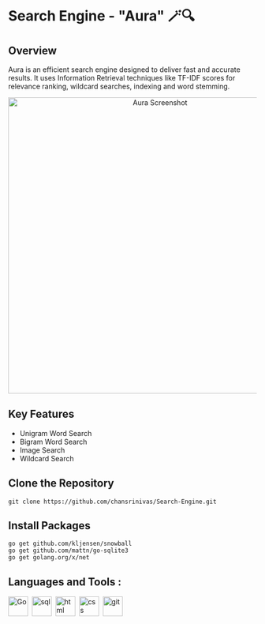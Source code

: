 #  Search Engine - "Aura" 🪄🔍

## Overview
Aura is an efficient search engine designed to deliver fast and accurate results. It uses Information Retrieval techniques like TF-IDF scores for relevance ranking, wildcard searches, indexing and word stemming.

<p align="center">
  <img src="./aura-photo.png" alt="Aura Screenshot" width="600">
</p>


## Key Features
+ Unigram Word Search
+ Bigram Word Search
+ Image Search
+ Wildcard Search


## Clone the Repository
```git clone https://github.com/chansrinivas/Search-Engine.git```


## Install Packages
```go get github.com/kljensen/snowball```<br>
```go get github.com/mattn/go-sqlite3```<br>
```go get golang.org/x/net```


## Languages and Tools :
<div>
  <img src="https://github.com/devicons/devicon/blob/master/icons/go/go-original-wordmark.svg" title="Golang" alt="Go" width="40" height="40"/>&nbsp;
  <img src="https://github.com/devicons/devicon/blob/master/icons/sqlite/sqlite-original-wordmark.svg" title="SQLite" alt="sql" width="40" height="40"/>&nbsp;
  <img src="https://github.com/devicons/devicon/blob/master/icons/html5/html5-original-wordmark.svg" title="HTML" alt="html" width="40" height="40"/>&nbsp;
  <img src="https://github.com/devicons/devicon/blob/master/icons/css3/css3-original-wordmark.svg" title="CSS" alt="css" width="40" height="40"/>&nbsp;
  <img src="https://github.com/devicons/devicon/blob/master/icons/github/github-original-wordmark.svg" title="Git" alt="git" width="40" height="40"/>&nbsp;


</div>

